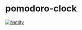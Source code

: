 # pomodoro-clock

[![Netlify](https://img.shields.io/netlify/xxxxxxx-xxxx-xxxx-xxxx-xxxxxxxxxx?logo=netlify&style=flat-square)](https://pomodoro-clock.dikdns.com)
